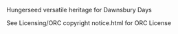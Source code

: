 Hungerseed versatile heritage for Dawnsbury Days


See Licensing/ORC copyright notice.html for ORC License
